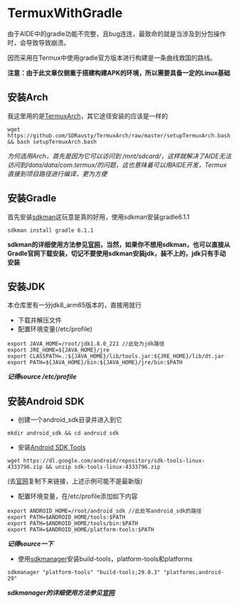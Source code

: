# TermuxWithGradle
由于AIDE中的gradle功能不完整，且bug连连，最致命的就是当涉及到分包操作时，会导致导致崩溃。

因而采用在Termux中使用gradle官方版本进行构建是一条曲线救国的路线。

**注意：由于此文章仅侧重于搭建构建APK的环境，所以需要具备一定的Linux基础**
## 安装Arch
我这里用的是[TermuxArch](https://github.com/SDRausty/TermuxArch)，其它途径安装的应该是一样的

`wget https://github.com/SDRausty/TermuxArch/raw/master/setupTermuxArch.bash && bash setupTermuxArch.bash`

*为何选用Arch，首先是因为它可以访问到  /mnt/sdcard/，这样就解决了AIDE无法访问到/data/data/com.termux/的问题，这也意味着可以用AIDE开发，Termux直接到项目路径进行编译，更为方便*

## 安装Gradle
首先安装[sdkman](https://sdkman.io/install)这玩意是真的好用，使用sdkman安装gradle6.1.1

`sdkman install gradle 6.1.1`

**sdkman的详细使用方法参见[官网](https://sdkman.io/)，当然，如果你不想用sdkman，也可以直接从Gradle官网下载安装，切记不要使用sdkman安装jdk，装不上的，jdk只有手动安装**
## 安装JDK
本仓库里有一分jdk8_arm65版本的，直接用就行
* 下载并解压文件
* 配置环境变量(/etc/profile)
```
export JAVA_HOME=/root/jdk1.8.0_221 //此处为jdk路径
export JRE_HOME=${JAVA_HOME}/jre
export CLASSPATH=.:${JAVA_HOME}/lib/tools.jar:${JRE_HOME}/lib/dt.jar
export PATH=${JAVA_HOME}/bin:${JAVA_HOME}/jre/bin:$PATH
```
***记得source /etc/profile***

## 安装Android SDK
* 创建一个android_sdk目录并进入到它
 
`mkdir android_sdk && cd android sdk`

* 安装[Android SDK Tools](https://developer.android.com/studio/)

```
wget https://dl.google.com/android/repository/sdk-tools-linux-4333796.zip && unzip sdk-tools-linux-4333796.zip 
```
(去[官网](https://developer.android.com/studio/)复制下来链接，上述示例可能不是最新版)

* 配置环境变量，在/etc/profile添加如下内容

```
export ANDROID_HOME=/root/android_sdk //此处写android_sdk的路径
export PATH=$ANDROID_HOME/tools:$PATH
export PATH=$ANDROID_HOME/tools/bin:$PATH
export PATH=$ANDROID_HOME/platform-tools:$PATH
```
***记得source一下***

* 使用[sdkmanager](https://developer.android.com/studio/command-line/sdkmanager)安装build-tools，platform-tools和platforms
```
sdkmanager "platform-tools" "build-tools;29.0.3" "platforms;android-29"
```
***sdkmanager的详细使用方法参见[官网](https://developer.android.com/studio/command-line/sdkmanager)***

### 